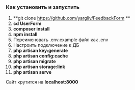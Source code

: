 ### Как установить и запустить

1. **git clone https://github.com/yargliv/FeedbackForm **
2. **cd UserForm**
3. **composer install**
4. **npm install**
5. Переименовать .env.example файл как .env
6. Настроить подключение к ДБ
7. **php artisan key:generate**
9. **php artisan config:cache**
10. **php artisan migrate**
11. **php artisan storage:link**
12. **php artisan serve**

Сайт крутится на **localhost:8000**
